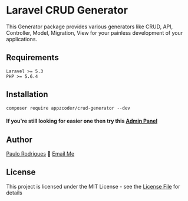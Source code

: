 # Laravel CRUD Generator

This Generator package provides various generators like CRUD, API, Controller, Model, Migration, View for your painless development of your applications.

## Requirements
    Laravel >= 5.3
    PHP >= 5.6.4

## Installation
```
composer require appzcoder/crud-generator --dev
```

#### If you're still looking for easier one then try this [Admin Panel](https://github.com/voope/laravel-admin)

## Author

[Paulo Rodrigues](http://voope.com.br) :email: [Email Me](mailto:paulo@voope.com.br)

## License

This project is licensed under the MIT License - see the [License File](LICENSE) for details
